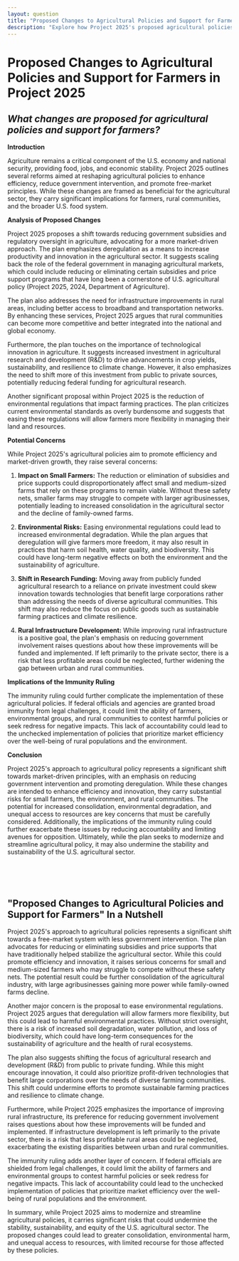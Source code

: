 ```yaml
---
layout: question
title: "Proposed Changes to Agricultural Policies and Support for Farmers in Project 2025"
description: "Explore how Project 2025's proposed agricultural policies, including reduced subsidies and increased deregulation, could impact farmers, rural communities, and the broader U.S. food system."
---
```


# Proposed Changes to Agricultural Policies and Support for Farmers in Project 2025

## *What changes are proposed for agricultural policies and support for farmers?*

**Introduction**

Agriculture remains a critical component of the U.S. economy and national security, providing food, jobs, and economic stability. Project 2025 outlines several reforms aimed at reshaping agricultural policies to enhance efficiency, reduce government intervention, and promote free-market principles. While these changes are framed as beneficial for the agricultural sector, they carry significant implications for farmers, rural communities, and the broader U.S. food system.


**Analysis of Proposed Changes**

Project 2025 proposes a shift towards reducing government subsidies and regulatory oversight in agriculture, advocating for a more market-driven approach. The plan emphasizes deregulation as a means to increase productivity and innovation in the agricultural sector. It suggests scaling back the role of the federal government in managing agricultural markets, which could include reducing or eliminating certain subsidies and price support programs that have long been a cornerstone of U.S. agricultural policy (Project 2025, 2024, Department of Agriculture).

The plan also addresses the need for infrastructure improvements in rural areas, including better access to broadband and transportation networks. By enhancing these services, Project 2025 argues that rural communities can become more competitive and better integrated into the national and global economy.

Furthermore, the plan touches on the importance of technological innovation in agriculture. It suggests increased investment in agricultural research and development (R&D) to drive advancements in crop yields, sustainability, and resilience to climate change. However, it also emphasizes the need to shift more of this investment from public to private sources, potentially reducing federal funding for agricultural research.

Another significant proposal within Project 2025 is the reduction of environmental regulations that impact farming practices. The plan criticizes current environmental standards as overly burdensome and suggests that easing these regulations will allow farmers more flexibility in managing their land and resources.

**Potential Concerns**

While Project 2025's agricultural policies aim to promote efficiency and market-driven growth, they raise several concerns:

1. **Impact on Small Farmers:** The reduction or elimination of subsidies and price supports could disproportionately affect small and medium-sized farms that rely on these programs to remain viable. Without these safety nets, smaller farms may struggle to compete with larger agribusinesses, potentially leading to increased consolidation in the agricultural sector and the decline of family-owned farms.

2. **Environmental Risks:** Easing environmental regulations could lead to increased environmental degradation. While the plan argues that deregulation will give farmers more freedom, it may also result in practices that harm soil health, water quality, and biodiversity. This could have long-term negative effects on both the environment and the sustainability of agriculture.

3. **Shift in Research Funding:** Moving away from publicly funded agricultural research to a reliance on private investment could skew innovation towards technologies that benefit large corporations rather than addressing the needs of diverse agricultural communities. This shift may also reduce the focus on public goods such as sustainable farming practices and climate resilience.

4. **Rural Infrastructure Development:** While improving rural infrastructure is a positive goal, the plan's emphasis on reducing government involvement raises questions about how these improvements will be funded and implemented. If left primarily to the private sector, there is a risk that less profitable areas could be neglected, further widening the gap between urban and rural communities.

**Implications of the Immunity Ruling**

The immunity ruling could further complicate the implementation of these agricultural policies. If federal officials and agencies are granted broad immunity from legal challenges, it could limit the ability of farmers, environmental groups, and rural communities to contest harmful policies or seek redress for negative impacts. This lack of accountability could lead to the unchecked implementation of policies that prioritize market efficiency over the well-being of rural populations and the environment.

**Conclusion**

Project 2025's approach to agricultural policy represents a significant shift towards market-driven principles, with an emphasis on reducing government intervention and promoting deregulation. While these changes are intended to enhance efficiency and innovation, they carry substantial risks for small farmers, the environment, and rural communities. The potential for increased consolidation, environmental degradation, and unequal access to resources are key concerns that must be carefully considered. Additionally, the implications of the immunity ruling could further exacerbate these issues by reducing accountability and limiting avenues for opposition. Ultimately, while the plan seeks to modernize and streamline agricultural policy, it may also undermine the stability and sustainability of the U.S. agricultural sector.

<br><br><br>

## <span id="nutshell">"Proposed Changes to Agricultural Policies and Support for Farmers" In a Nutshell</span>

Project 2025's approach to agricultural policies represents a significant shift towards a free-market system with less government intervention. The plan advocates for reducing or eliminating subsidies and price supports that have traditionally helped stabilize the agricultural sector. While this could promote efficiency and innovation, it raises serious concerns for small and medium-sized farmers who may struggle to compete without these safety nets. The potential result could be further consolidation of the agricultural industry, with large agribusinesses gaining more power while family-owned farms decline.

Another major concern is the proposal to ease environmental regulations. Project 2025 argues that deregulation will allow farmers more flexibility, but this could lead to harmful environmental practices. Without strict oversight, there is a risk of increased soil degradation, water pollution, and loss of biodiversity, which could have long-term consequences for the sustainability of agriculture and the health of rural ecosystems.

The plan also suggests shifting the focus of agricultural research and development (R&D) from public to private funding. While this might encourage innovation, it could also prioritize profit-driven technologies that benefit large corporations over the needs of diverse farming communities. This shift could undermine efforts to promote sustainable farming practices and resilience to climate change.

Furthermore, while Project 2025 emphasizes the importance of improving rural infrastructure, its preference for reducing government involvement raises questions about how these improvements will be funded and implemented. If infrastructure development is left primarily to the private sector, there is a risk that less profitable rural areas could be neglected, exacerbating the existing disparities between urban and rural communities.

The immunity ruling adds another layer of concern. If federal officials are shielded from legal challenges, it could limit the ability of farmers and environmental groups to contest harmful policies or seek redress for negative impacts. This lack of accountability could lead to the unchecked implementation of policies that prioritize market efficiency over the well-being of rural populations and the environment.

In summary, while Project 2025 aims to modernize and streamline agricultural policies, it carries significant risks that could undermine the stability, sustainability, and equity of the U.S. agricultural sector. The proposed changes could lead to greater consolidation, environmental harm, and unequal access to resources, with limited recourse for those affected by these policies.
